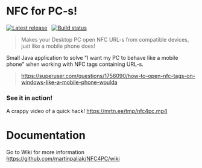 # NFC for PC-s!

[![Latest release](https://img.shields.io/github/release/martinpaljak/NFC4PC.svg)](https://github.com/martinpaljak/NFC4PC/releases/latest) &nbsp;
[![Build status](https://github.com/martinpaljak/NFC4PC/workflows/Build%20robot/badge.svg?branch=main)](https://github.com/martinpaljak/NFC4PC/actions)


> Makes your Desktop PC open NFC URL-s from compatible devices, just like a mobile phone does!

Small Java application to solve "I want my PC to behave like a mobile phone" when working with NFC tags containing URL-s.

> https://superuser.com/questions/1756090/how-to-open-nfc-tags-on-windows-like-a-mobile-phone-woulda

### See it in action!
A crappy video of a quick hack! https://mrtn.ee/tmp/nfc4pc.mp4

# Documentation
Go to Wiki for more information https://github.com/martinpaljak/NFC4PC/wiki
